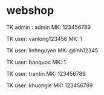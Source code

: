 # webshop
TK admin : admin
MK: 123456789

TK user: vanlong123456
MK: 1

TK user: linhnguyen
MK: @linh12345

TK user: baoquoc
MK: 1

TK user: trantin
MK: 123456789

TK user: khuongle
MK: 123456789

